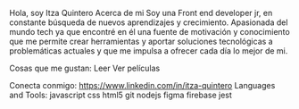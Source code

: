 Hola, soy Itza Quintero
Acerca de mi
Soy una Front end developer jr, en constante búsqueda de nuevos aprendizajes y crecimiento. Apasionada del mundo tech ya que encontré en él una fuente de motivación y conocimiento que me permite crear herramientas y aportar soluciones tecnológicas a problemáticas actuales y que me impulsa a ofrecer cada día lo mejor de mi.

Cosas que me gustan:
Leer
Ver películas

Conecta conmigo:
https://www.linkedin.com/in/itza-quintero
Languages and Tools:
javascript css html5 git nodejs figma firebase jest
